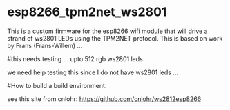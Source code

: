 # esp8266_tpm2net_ws2801
This is a custom firmware for the esp8266 wifi module that will drive a strand of ws2801 LEDs using the TPM2NET protocol. This is based on work by Frans (Frans-Willem) ...

#this needs testing ... upto 512 rgb ws2801 leds

we need help testing this since I do not have ws2801 leds ...

#How to build a build environment.

see this site from cnlohr: https://github.com/cnlohr/ws2812esp8266
